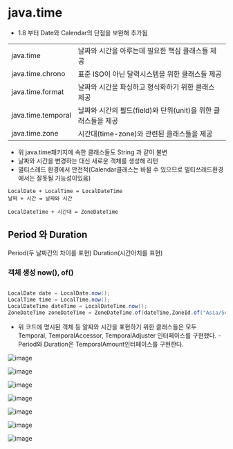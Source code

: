 
# java.time

- 1.8 부터 Date와 Calendar의 단점을 보완해 추가됨

|||
|---|---|
|java.time| 날짜와 시간을 아루는데 필요한 핵심 클래스들 제공|
|java.time.chrono| 표준 ISO이 아닌 달력시스템을 위한 클래스들 제공|
|java.time.format| 날짜와 시간을 파싱하고 형식화하기 위한 클래스 제공|
|java.time.temporal| 날짜와 시간의 필드(field)와 단위(unit)을 위한 클래스들을 제공|
|java.time.zone|  시간대(time-zone)와 관련된 클래스들을 제공|

- 위 java.time패키지에 속한 클래스들도 String 과 같이 불변
- 날짜와 시간을 변경하는 대신 새로운 객체를 생성해 리턴
- 멀티스레드 환경에서 안전적(Calendar클래스는 바뀔 수 있으므로 멀티쓰레드환경에서는 잘돗될 가능성이있음)

```
LocalDate + LocalTime = LocalDateTime
날짜 + 시간 = 날짜와 시간

LocalDateTime + 시간대 = ZoneDateTime

```

## Period 와 Duration

Period(두 날짜간의 차이를 표현)
Duration(시간아치를 표현)

### 객체 생성 now(), of()

```java

LocalDate date = LocalDate.now();
LocalTime time = LocalTime.now();
LocalDateTime dateTime = LocalDateTime.now();
ZoneDateTime zoneDateTime = ZoneDateTime.of(dateTime,ZoneId.of("Asia/Seoul"));

```

- 위 코드에 명시된 객체 등 알짜와 시간을 표현하기 위한 클래스들은 모두 Temporal, TemporalAccessor, TemporalAdjuster 인터페이스를 구현했다.
-Period와 Duration은 TemporalAmount인터페이스를 구현한다.

![image](https://user-images.githubusercontent.com/78067072/227815154-214a4d3b-1961-4b0f-8e91-00db1132cb97.png)

![image](https://user-images.githubusercontent.com/78067072/227815176-55ef6f4a-5bf8-49d0-9f52-4de75f8ab867.png)

![image](https://user-images.githubusercontent.com/78067072/227815188-04e7e000-ccbd-4e15-b1da-0cc6f6276dc4.png)

![image](https://user-images.githubusercontent.com/78067072/227816407-0db846b3-b706-47f5-9198-16ca88a451cd.png)


![image](https://user-images.githubusercontent.com/78067072/227815211-b18ad212-23c5-48b0-92e5-6f6531b22eb3.png)


![image](https://user-images.githubusercontent.com/78067072/227816386-02626f80-b3b9-40b7-b735-cc9f56652470.png)

![image](https://user-images.githubusercontent.com/78067072/227816225-66412b52-18b4-460c-a6c6-2c8f75955db1.png)

